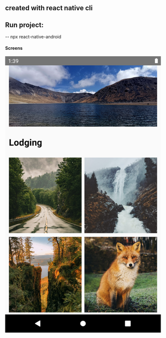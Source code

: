 ## created with react native cli

## Run project:

-- npx react-native-android

#### Screens


![Getting Started](docs/img/screen_1.png)